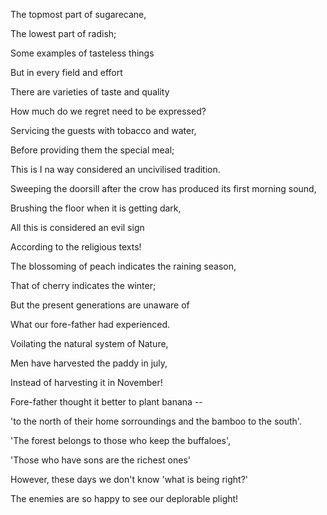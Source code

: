 The topmost part of sugarecane,

The lowest part of radish;

Some examples of tasteless things

But in every field and effort

There are varieties of taste and quality

How much do we regret need to be expressed?

Servicing the guests with tobacco and water,

Before providing them the special meal;

This is I na way considered an uncivilised tradition.

Sweeping the doorsill after the crow has produced its first morning
sound,

Brushing the floor when it is getting dark,

All this is considered an evil sign

According to the religious texts!

The blossoming of peach indicates the raining season,

That of cherry indicates the winter;

But the present generations are unaware of

What our fore-father had experienced.

Voilating the natural system of Nature,

Men have harvested the paddy in july,

Instead of harvesting it in November!

Fore-father thought it better to plant banana --

\'to the north of their home sorroundings and the bamboo to the south\'.

\'The forest belongs to those who keep the buffaloes\',

\'Those who have sons are the richest ones\'

However, these days we don\'t know \'what is being right?\'

The enemies are so happy to see our deplorable plight!
